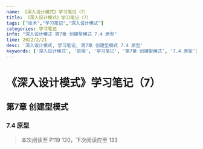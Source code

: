```yaml
---
name: 《深入设计模式》学习笔记（7）
title: 《深入设计模式》学习笔记（7）
tags: ["技术","学习笔记","深入设计模式"]
categories: 学习笔记
info: "深入设计模式 第7章 创建型模式 7.4 原型"
time: 2022/2/21
desc: '深入设计模式, 学习笔记, 第7章 创建型模式 7.4 原型'
keywords: ['深入设计模式', '前端', '学习笔记', '第7章 创建型模式', '7.4 原型']
---
```


# 《深入设计模式》学习笔记（7）

## 第7章 创建型模式

### 7.4 原型



> 本次阅读至 P119 120，下次阅读应至 133